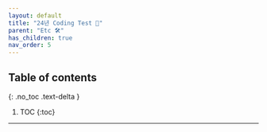 ```yaml
---
layout: default
title: "24년 Coding Test 🦖"
parent: "Etc 🛠"
has_children: true
nav_order: 5
---
```


## Table of contents
{: .no_toc .text-delta }

1. TOC
{:toc}

---

